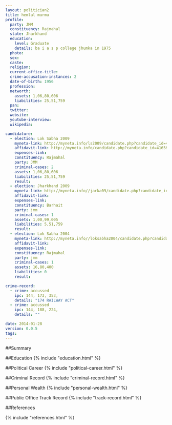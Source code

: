 ```yaml
---
layout: politician2
title: hemlal murmu
profile: 
  party: JMM
  constituency: Rajmahal
  state: Jharkhand
  education: 
    level: Graduate
    details: ba i a s p college jhumka in 1975
  photo: 
  sex: 
  caste: 
  religion: 
  current-office-title: 
  crime-accusation-instances: 2
  date-of-birth: 1956
  profession: 
  networth: 
    assets: 1,06,80,606
    liabilities: 25,51,759
  pan: 
  twitter: 
  website: 
  youtube-interview: 
  wikipedia: 

candidature: 
  - election: Lok Sabha 2009
    myneta-link: http://myneta.info/ls2009/candidate.php?candidate_id=4165
    affidavit-link: http://myneta.info/candidate.php?candidate_id=4165&scan=original
    expenses-link: 
    constituency: Rajmahal 
    party: JMM
    criminal-cases: 2
    assets: 1,06,80,606
    liabilities: 25,51,759
    result:  
  - election: Jharkhand 2009
    myneta-link: http://myneta.info//jarka09/candidate.php?candidate_id=19
    affidavit-link: 
    expenses-link: 
    constituency: Barhait 
    party: jmm
    criminal-cases: 1
    assets: 1,00,99,005
    liabilities: 5,51,759
    result:  
  - election: Lok Sabha 2004
    myneta-link: http://myneta.info//loksabha2004/candidate.php?candidate_id=1606
    affidavit-link: 
    expenses-link: 
    constituency: Rajmahal 
    party: jmm
    criminal-cases: 1
    assets: 16,80,400
    liabilities: 0
    result:  

crime-record: 
  - crime: accussed
    ipc: 144, 173, 353,
    details: "174 RAILWAY ACT" 
  - crime: accussed
    ipc: 144, 188, 224,
    details: "" 

date: 2014-01-28
version: 0.0.5
tags: 
---
```

##Summary


##Education
{% include "education.html" %}


##Political Career
{% include "political-career.html" %}


##Criminal Record
{% include "criminal-record.html" %}


##Personal Wealth
{% include "personal-wealth.html" %}


##Public Office Track Record
{% include "track-record.html" %}


##References


{% include "references.html" %}